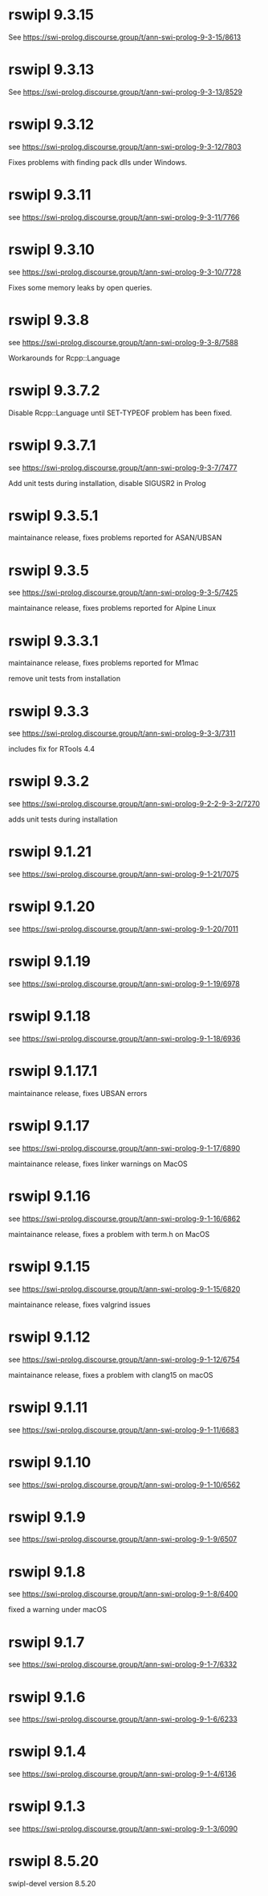 # rswipl 9.3.15

See https://swi-prolog.discourse.group/t/ann-swi-prolog-9-3-15/8613

# rswipl 9.3.13

See https://swi-prolog.discourse.group/t/ann-swi-prolog-9-3-13/8529

# rswipl 9.3.12

see https://swi-prolog.discourse.group/t/ann-swi-prolog-9-3-12/7803

Fixes problems with finding pack dlls under Windows.

# rswipl 9.3.11

see https://swi-prolog.discourse.group/t/ann-swi-prolog-9-3-11/7766

# rswipl 9.3.10

see https://swi-prolog.discourse.group/t/ann-swi-prolog-9-3-10/7728

Fixes some memory leaks by open queries.

# rswipl 9.3.8

see https://swi-prolog.discourse.group/t/ann-swi-prolog-9-3-8/7588

Workarounds for Rcpp::Language

# rswipl 9.3.7.2

Disable Rcpp::Language until SET-TYPEOF problem has been fixed.

# rswipl 9.3.7.1

see https://swi-prolog.discourse.group/t/ann-swi-prolog-9-3-7/7477

Add unit tests during installation, disable SIGUSR2 in Prolog

# rswipl 9.3.5.1

maintainance release, fixes problems reported for ASAN/UBSAN

# rswipl 9.3.5

see https://swi-prolog.discourse.group/t/ann-swi-prolog-9-3-5/7425

maintainance release, fixes problems reported for Alpine Linux

# rswipl 9.3.3.1

maintainance release, fixes problems reported for M1mac

remove unit tests from installation

# rswipl 9.3.3

see https://swi-prolog.discourse.group/t/ann-swi-prolog-9-3-3/7311

includes fix for RTools 4.4

# rswipl 9.3.2

see https://swi-prolog.discourse.group/t/ann-swi-prolog-9-2-2-9-3-2/7270

adds unit tests during installation

# rswipl 9.1.21

see https://swi-prolog.discourse.group/t/ann-swi-prolog-9-1-21/7075

# rswipl 9.1.20

see https://swi-prolog.discourse.group/t/ann-swi-prolog-9-1-20/7011

# rswipl 9.1.19

see https://swi-prolog.discourse.group/t/ann-swi-prolog-9-1-19/6978

# rswipl 9.1.18

see https://swi-prolog.discourse.group/t/ann-swi-prolog-9-1-18/6936

# rswipl 9.1.17.1

maintainance release, fixes UBSAN errors

# rswipl 9.1.17

see https://swi-prolog.discourse.group/t/ann-swi-prolog-9-1-17/6890

maintainance release, fixes linker warnings on MacOS

# rswipl 9.1.16

see https://swi-prolog.discourse.group/t/ann-swi-prolog-9-1-16/6862

maintainance release, fixes a problem with term.h on MacOS

# rswipl 9.1.15

see https://swi-prolog.discourse.group/t/ann-swi-prolog-9-1-15/6820

maintainance release, fixes valgrind issues

# rswipl 9.1.12

see https://swi-prolog.discourse.group/t/ann-swi-prolog-9-1-12/6754

maintainance release, fixes a problem with clang15 on macOS

# rswipl 9.1.11

see https://swi-prolog.discourse.group/t/ann-swi-prolog-9-1-11/6683

# rswipl 9.1.10

see https://swi-prolog.discourse.group/t/ann-swi-prolog-9-1-10/6562

# rswipl 9.1.9

see https://swi-prolog.discourse.group/t/ann-swi-prolog-9-1-9/6507

# rswipl 9.1.8

see https://swi-prolog.discourse.group/t/ann-swi-prolog-9-1-8/6400

fixed a warning under macOS

# rswipl 9.1.7

see https://swi-prolog.discourse.group/t/ann-swi-prolog-9-1-7/6332

# rswipl 9.1.6

see https://swi-prolog.discourse.group/t/ann-swi-prolog-9-1-6/6233

# rswipl 9.1.4

see https://swi-prolog.discourse.group/t/ann-swi-prolog-9-1-4/6136

# rswipl 9.1.3

see https://swi-prolog.discourse.group/t/ann-swi-prolog-9-1-3/6090

# rswipl 8.5.20

swipl-devel version 8.5.20
